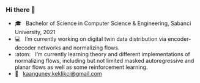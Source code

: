 ### Hi there 👋

* :mortar_board: &nbsp; Bachelor of Science in Computer Science & Engineering, Sabanci University, 2021
* 💻  &nbsp; I’m currently working on digital twin data distribution via encoder-decoder
networks and normalizing flows.
* :atom: &nbsp; I’m currently learning theory and different implementations of normalizing flows, including but not limited masked autoregressive and planar flows as well as some reinforcement learning.
* 📧  &nbsp; kaanguney.keklikci@gmail.com
